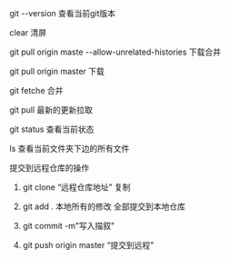 git --version   查看当前git版本

clear   清屏

git pull origin maste --allow-unrelated-histories 下载合并

git pull origin master 下载

git fetche 合并

git pull 最新的更新拉取

git status  查看当前状态

ls  查看当前文件夹下边的所有文件

提交到远程仓库的操作

1.  git clone “远程仓库地址”  复制

2.  git add .   本地所有的修改 全部提交到本地仓库

3.  git commit -m"写入描叙"
4. git push origin master “提交到远程”